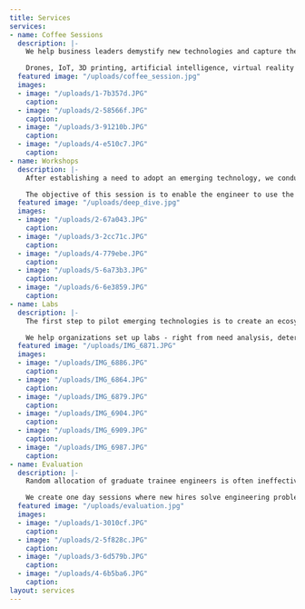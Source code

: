 ```yaml
---
title: Services
services:
- name: Coffee Sessions
  description: |-
    We help business leaders demystify new technologies and capture their benefits over a cup of coffee.  We curate and customize technology sessions for your business. Our goal is not to predict the future, but give business leaders a mental model to analyse the technology and assess its suitability for their business.

    Drones, IoT, 3D printing, artificial intelligence, virtual reality are few transformative technologies we have identified. But, the list keeps changing with time.
  featured image: "/uploads/coffee_session.jpg"
  images:
  - image: "/uploads/1-7b357d.JPG"
    caption: 
  - image: "/uploads/2-58566f.JPG"
    caption: 
  - image: "/uploads/3-91210b.JPG"
    caption: 
  - image: "/uploads/4-e510c7.JPG"
    caption: 
- name: Workshops
  description: |-
    After establishing a need to adopt an emerging technology, we conduct two to five day sessions for practicing engineers to gain working knowledge of the technology. These sessions are highly engaging and project based.

    The objective of this session is to enable the engineer to use the technology to develop prototypes for problems at work.
  featured image: "/uploads/deep_dive.jpg"
  images:
  - image: "/uploads/2-67a043.JPG"
    caption: 
  - image: "/uploads/3-2cc71c.JPG"
    caption: 
  - image: "/uploads/4-779ebe.JPG"
    caption: 
  - image: "/uploads/5-6a73b3.JPG"
    caption: 
  - image: "/uploads/6-6e3859.JPG"
    caption: 
- name: Labs
  description: |-
    The first step to pilot emerging technologies is to create an ecosystem for the engineers to pick problems around them and build solutions.

    We help organizations set up labs - right from need analysis, determining the space, equipment selection to validation and training. The right expertise can save considerable expense and time, and ensure that the lab is productive.
  featured image: "/uploads/IMG_6871.JPG"
  images:
  - image: "/uploads/IMG_6886.JPG"
    caption: 
  - image: "/uploads/IMG_6864.JPG"
    caption: 
  - image: "/uploads/IMG_6879.JPG"
    caption: 
  - image: "/uploads/IMG_6904.JPG"
    caption: 
  - image: "/uploads/IMG_6909.JPG"
    caption: 
  - image: "/uploads/IMG_6987.JPG"
    caption: 
- name: Evaluation
  description: |-
    Random allocation of graduate trainee engineers is often ineffective. Also, graduates are biased towards popular profiles such as R&D or Design. It is vital to match a graduate's competencies to relevant areas in order to enhance productivity.

    We create one day sessions where new hires solve engineering problems and are assessed by experts on how they fared in profile specific challenges. We produce an comprehensive evaluation report which is used by organizations to achieve candidate - profile fit (likely to result in lower attrition).
  featured image: "/uploads/evaluation.jpg"
  images:
  - image: "/uploads/1-3010cf.JPG"
    caption: 
  - image: "/uploads/2-5f828c.JPG"
    caption: 
  - image: "/uploads/3-6d579b.JPG"
    caption: 
  - image: "/uploads/4-6b5ba6.JPG"
    caption: 
layout: services
---
```


